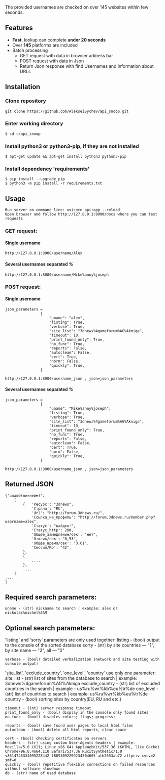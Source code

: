 The provided usernames are checked on over 145 websites within few seconds.

## Features

* **Fast**, lookup can complete **under 20 seconds**
* Over **145** platforms are included
* Batch processing
    * GET request with data in browser address bar
    * POST request with data in Json
    * Return Json response with find Usernames and information about URLs

## Installation
### Clone repository
    git clone https://github.com/AlekseiSychev/api_snoop.git

### Enter working directory
    $ cd ~/api_snoop

### Install python3 or python3-pip, if they are not installed
    $ apt-get update && apt-get install python3 python3-pip

### Install dependency 'requirements'
    $ pip install --upgrade pip
    $ python3 -m pip install -r requirements.txt

## Usage
    Run server on command line: uvicorn api:app --reload
    Open browser and follow http://127.0.0.1:8000/docs where you can test requests 

### GET request:

  #### Single username
    http://127.0.0.1:8000/username/Alex

  #### Several usernames separated *%* 
    http://127.0.0.1:8000/username/Mike%anny%joseph

### POST request:

  #### Single username
    json_parameters = 
                    {
                        "uname": "alex",
                        "listing": True,
                        "verbose": True,
                        "site_list": "3dnews%4gameforum%AG%Akniga",
                        "timeout": 10,
                        "print_found_only": True,
                        "no_func": True,
                        "reports": False,
                        "autoclean": False,
                        "cert": True,
                        "norm": False,
                        "quickly": True,
                    }

    http://127.0.0.1:8000/username_json , json=json_parameters

  #### Several usernames separated *%*
    json_parameters = 
                    {
                        "uname": "Mike%anny%joseph",
                        "listing": True,
                        "verbose": True,
                        "site_list": "3dnews%4gameforum%AG%Akniga",
                        "timeout": 10,
                        "print_found_only": True,
                        "no_func": True,
                        "reports": False,
                        "autoclean": False,
                        "cert": True,
                        "norm": False,
                        "quickly": True,
                    }

    http://127.0.0.1:8000/username_json , json=json_parameters


## Returned JSON
    {'uname(никнейм)':
        [
            {   'Ресурс': "3dnews",
                'Страна': "RU",
                'Url': "http://forum.3dnews.ru/",
                'Ссылка_на_профиль': "http://forum.3dnews.ru/member.php?username=alex",
                'Статус': "найден!",
                'Статус_http': 200,
                'Общее_замедление/сек': "нет",
                'Отклик/сек': "0,53",
                'Общее_время/сек': "0,61",
                'Сессия/Kb': "42",
            },
            {
                ....
            },
            ....
        ]
    ....
    }
## Required search parameters:
    uname - (str) nickname to search | example: alex or nickolas%michel%SAM

## Optional search parameters:

  'listing' and 'sorty' parameters are only used together:
        listing - (bool) output to the console of the sorted database
        sorty - (str) by site countries — "1", by site name — "2", all — "3"

    verbose - (bool) detailed verbalization (network and site testing with console output)

  'site_list', 'exclude_country', 'one_level', 'country' use only one parameter:
        site_list - (str) list of sites from the database to search | example: 3dnews%4gameforum%AG%Akniga
        exclude_country - (str) list of excluded countries in the search | example - us%ru%wr%kb%eu%tr%de
        one_level - (str) list of countries to search | example: us%ru%wr%kb%eu%tr%de
        country - (bool) sorting sites by country(EU, RU and etc.) 

    timeout - (int) server response timeout
    print_found_only - (bool) display in the console only found sites
    no_func - (bool) disables colors; flags; progress;

    reports - (bool) save found user pages to local html files
    autoclean - (bool) delete all html reports, clear space

    cert - (bool) checking certificates on servers
    headers - (str) using custom User-Agents headers | example: Mozilla/5.0 (X11; Linux x86_64) AppleWebKit/537.36 (KHTML, like Gecko) Chrome/96.0.4664.110 Safari/537.36 RuxitSynthetic/1.0 v8614745334095228442 t8093092299234304605 ath2653ab72 altpriv cvcv=2 smf=0
    quickly - (bool) repetitive flexible connections on failed resources without software slowdown
    db - (str) name of used database